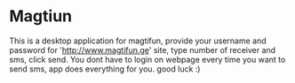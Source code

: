 # Magtiun
This is a desktop application for magtifun, provide your username and password for 'http://www.magtifun.ge' site, type number of receiver and sms, click send. You dont have to login on webpage every time you want to send sms, app does everything for you. good luck :)
